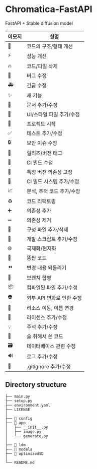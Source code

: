 # Chromatica-FastAPI

FastAPI + Stable diffusion model

| 이모지 | 설명 |
| --- | --- |
| :art: | 코드의 구조/형태 개선 |
| :zap: | 성능 개선 |
| :fire: | 코드/파일 삭제 |
| :bug: | 버그 수정 |
| :ambulance: | 긴급 수정 |
| :sparkles: | 새 기능 |
| :memo: | 문서 추가/수정 |
| :lipstick: | UI/스타일 파일 추가/수정 |
| :tada: | 프로젝트 시작 |
| :white_check_mark: | 테스트 추가/수정 |
| :lock: | 보안 이슈 수정 |
| :bookmark: | 릴리즈/버전 태그 |
| :green_heart: | CI 빌드 수정 |
| :pushpin: | 특정 버전 의존성 고정 |
| :construction_worker: | CI 빌드 시스템 추가/수정 |
| :chart_with_upwards_trend: | 분석, 추적 코드 추가/수정 |
| :recycle: | 코드 리팩토링 |
| :heavy_plus_sign: | 의존성 추가 |
| :heavy_minus_sign: | 의존성 제거 |
| :wrench: | 구성 파일 추가/삭제 |
| :hammer: | 개발 스크립트 추가/수정 |
| :globe_with_meridians: | 국제화/현지화 |
| :poop: | 똥싼 코드 |
| :rewind: | 변경 내용 되돌리기 |
| :twisted_rightwards_arrows: | 브랜치 합병 |
| :package: | 컴파일된 파일 추가/수정 |
| :alien: | 외부 API 변화로 인한 수정 |
| :truck: | 리소스 이동, 이름 변경 |
| :page_facing_up: | 라이센스 추가/수정 |
| :bulb: | 주석 추가/수정 |
| :beers: | 술 취해서 쓴 코드 |
| :card_file_box: | 데이터베이스 관련 수정 |
| :loud_sound: | 로그 추가/수정 |
| :see_no_evil: | .gitignore 추가/수정 |

## Directory structure

```
├── main.py
├── setup.py
├── environment.yaml
├── LICENSE
│ 
├── 📁 config
├── 📁 app
│ 	├── __init__.py
│ 	├── image.py
│	└── generate.py
│
├── 📁 ldm
├── 📁 models
├── 📁 optimizedSD
│
└── README.md
```
